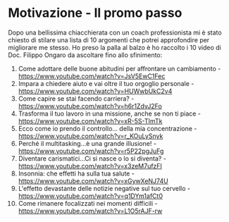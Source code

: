 # Motivazione - Il promo passo

Dopo una bellissima chiacchierata con un coach professionista mi è stato chiesto di stilare una lista di 10 argomenti che potrei approfondire per migliorare me stesso.
Ho preso la palla al balzo è ho raccolto i 10 video di Doc. Filippo Ongaro da ascoltare fino allo sfinimento:

1. Come adottare delle buone abitudini per affrontare un cambiamento - https://www.youtube.com/watch?v=JsV5EwC1Fec
2. Impara a chiedere aiuto e vai oltre il tuo orgoglio personale - https://www.youtube.com/watch?v=HUWwbUkC2v4
3. Come capire se stai facendo carriera? - https://www.youtube.com/watch?v=h6r1ZdvJ2Fo
4. Trasforma il tuo lavoro in una missione, anche se non ti piace - https://www.youtube.com/watch?v=xR-5S-TImTk
5. Ecco come io prendo il controllo... della mia concentrazione - https://www.youtube.com/watch?v=r_KOuLySnyk
6. Perché il multitasking...è una grande illusione! - https://www.youtube.com/watch?v=r5P22pgJuFg
7. Diventare carismatici...Ci si nasce o lo si diventa? - https://www.youtube.com/watch?v=x3zeM7ufzFI
8. Insonnia: che effetti ha sulla tua salute - https://www.youtube.com/watch?v=xGywXeNJ74U
9. L'effetto devastante delle notizie negative sul tuo cervello - https://www.youtube.com/watch?v=q1DYm1afCt0
10. Come rimanere focalizzati nei momenti difficili - https://www.youtube.com/watch?v=L1O5rAJF-rw
